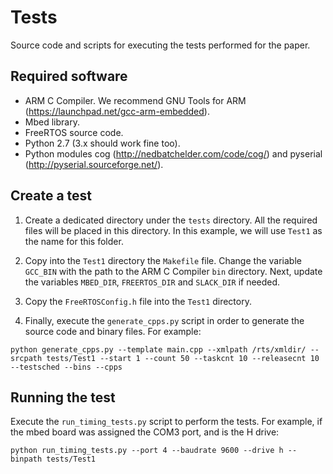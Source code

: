 # Tests

Source code and scripts for executing the tests performed for the paper.

## Required software

* ARM C Compiler. We recommend GNU Tools for ARM (https://launchpad.net/gcc-arm-embedded).
* Mbed library.
* FreeRTOS source code.
* Python 2.7 (3.x should work fine too).
* Python modules cog (http://nedbatchelder.com/code/cog/) and pyserial (http://pyserial.sourceforge.net/).

## Create a test

1. Create a dedicated directory under the `tests` directory. All the required files will be placed in this directory. In this example, we will use `Test1` as the name for this folder.

2. Copy into the `Test1` directory the `Makefile` file. Change the variable `GCC_BIN` with the path to the ARM C Compiler `bin` directory. Next, update the variables `MBED_DIR`, `FREERTOS_DIR` and `SLACK_DIR` if needed.

3. Copy the `FreeRTOSConfig.h` file into the `Test1` directory.

4. Finally, execute the `generate_cpps.py` script in order to generate the source code and binary files. For example:

```
python generate_cpps.py --template main.cpp --xmlpath /rts/xmldir/ --srcpath tests/Test1 --start 1 --count 50 --taskcnt 10 --releasecnt 10 --testsched --bins --cpps
```

## Running the test

Execute the `run_timing_tests.py` script to perform the tests. For example, if the mbed board was assigned the COM3 port, and is the H drive:

```
python run_timing_tests.py --port 4 --baudrate 9600 --drive h --binpath tests/Test1
```
